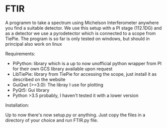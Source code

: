# FTIR
A programm to take a spectrum using Michelson Interferometer anywhere you find a suitable detector. We use this setup with a PI stage (112.1DG) and as a detector we use a pyrodetector  which is connected to a scope from TiePie. 
The program is so far is only tested on windows, but should in principal also work on linux

Requirements:
- PiPython: library which is a up to now unofficial python wrapper from PI for their own GCS library available upon request
- LibTiePie: library from TiePie for accessing the scope, just install it as described on the website
- GuiQwt (>=3.0): The libray I use for plotting
- PyQt5: Gui library
- Python >3.5 probably, I haven't tested it with a lower version

Installation:

Up to now there's now setup.py or anything. Just copy the files in a directory of your choice and run FTIR.py file.

